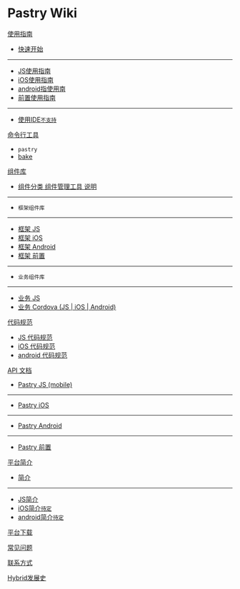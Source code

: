 # Pastry Wiki

[使用指南]()

  * [快速开始](index.md)
  - - - -
  * [JS使用指南](quickstart/quickstart-js.md)
  * [iOS使用指南](quickstart/quickstart-ios.md)
  * [android指使用南](quickstart/quickstart-android.md)
  * [前置使用指南](quickstart/quickstart-fo.md)
  - - - -
  * [使用IDE`不支持`](ide.md)

[命令行工具]()

  * `pastry`
  * [bake](pastry-cli/bake.md)
 <!-- * [emulator`不支持`](pastry-cli/emulator.md)-->
 <!-- * [emulator-server`不支持`](pastry-cli/emulator-server.md)-->
 <!-- * [ide`支持部分功能`](pastry-cli/ide.md)-->
 <!-- * [taste`不支持`](pastry-cli/taste.md)-->
 <!-- * [taste-server`不支持`](pastry-cli/taste-server.md)-->

[组件库]()

  * [组件分类 组件管理工具 说明](plugins/plugins.md)
  - - - -
  * `框架组件库`
  - - - -
  * [框架 JS](tutorials/pastry-js.md)
  * [框架 iOS](tutorials/pastry-ios.md)
  * [框架 Android](tutorials/pastry-android.md)
  * [框架 前置](tutorials/pastry-fo.md)
  - - - -
  * `业务组件库`
  - - - -
  * [业务 JS](plugins/plugins-js.md) 
  * [业务 Cordova (JS | iOS | Android)](plugins/plugins-cordova.md)

[代码规范]()

  * [JS 代码规范](codingSpecification/specification-js.md)
  * [iOS 代码规范](codingSpecification/specification-ios.md)
  * [android 代码规范](codingSpecification/specification-android.md)

[API 文档]()

  * [Pastry JS (mobile)](apiDoc/1.1.0/mobile/index.html)
  - - - -
  * [Pastry iOS](apiDoc/1.1.0/ios/index.html)
  - - - -
  * [Pastry Android](apiDoc/1.1.0/android/index.html)
  - - - -
  * [Pastry 前置](apiDoc/1.1.0/fo/index.html)


  <!--
  * [Pastry JS (pc)](apiDoc/1.1.0/pc/index.html)
  * [Pastry JS (mobile)](apiDoc/1.1.0/mobile/index.html)
  * [Pastry JS (wx)](apiDoc/1.1.0/wx/index.html)
  -->

[平台简介]()

  * [简介](abstract/abstract.md)
  - - - -
  * [JS简介](abstract/abstract-js.md)
  * [iOS简介`待定`](abstract/abstract-ios.md)
  * [android简介`待定`](abstract/abstract-android.md)

[平台下载](download.md)
  
[常见问题](faq.md)

[联系方式](contact.md)

[Hybrid发展史](hybrid.md)


<!-- counter pixel for counting visitors -->
<!-- <img src="http://stats.markdown.io/mdwiki_info.gif" style="display:none;"/> -->

<script type="text/javascript">

  var _gaq = _gaq || [];
  _gaq.push(['_setAccount', 'UA-44627253-1']);
  _gaq.push(['_trackPageview']);

  (function() {
    var ga = document.createElement('script'); ga.type = 'text/javascript'; ga.async = true;
    ga.src = ('https:' == document.location.protocol ? 'https://ssl' : 'http://www') + '.google-analytics.com/ga.js';
    var s = document.getElementsByTagName('script')[0]; s.parentNode.insertBefore(ga, s);
  })();

</script>
